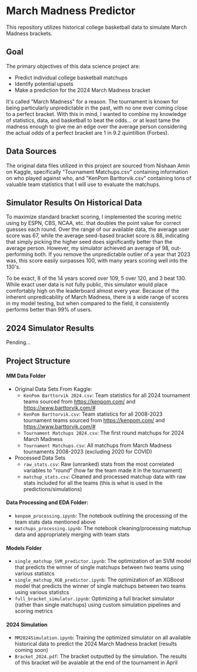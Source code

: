 # March Madness Predictor

This repository utilizes historical college basketball data to simulate March Madness brackets.

## Goal
The primary objectives of this data science project are:
- Predict individual college basketball matchups
- Identify potential upsets
- Make a prediction for the 2024 March Madness bracket

It's called "March Madness" for a reason. The tournament is known for being particularly unpredictable in the past, with no one ever coming close to a perfect bracket. With this in mind, I wanted to combine my knowledge of statistics, data, and basketball to beat the odds... or at least tame the madness enough to give me an edge over the average person considering the actual odds of a perfect bracket are 1 in 9.2 quintillion (Forbes).

## Data Sources
The original data files utilized in this project are sourced from Nishaan Amin on Kaggle, specifically "Tournament Matchups.csv" containing information on who played against who, and "KenPom Barttorvik.csv" containing tons of valuable team statistics that I will use to evaluate the matchups. 

## Simulator Results On Historical Data
To maximize standard bracket scoring, I implemented the scoring metric using by ESPN, CBS, NCAA, etc. that doubles the point value for correct guesses each round. 
Over the range of our available data, the average user score was 67, while the average seed-based bracket score is 88, indicating that simply picking the higher seed does significantly better than the average person. However, my simulator achieved an average of 98, out-performing both. If you remove the unpredictable outlier of a year that 2023 was, this score easily surpasses 100, with many years scoring well into the 130's.

To be exact, 8 of the 14 years scored over 109, 5 over 120, and 3 beat 130. While exact user data is not fully public, this simulator would place comfortably high on the leaderboard almost every year. Because of the inherent unpredicability of March Madness, there is a wide range of scores in my model testing, but when compared to the field, it consistently performs better than 99% of users. 

## 2024 Simulator Results
Pending...

## Project Structure
#### MM Data Folder
  - Original Data Sets From Kaggle: 
    - `KenPom Barttorvik 2024.csv`: Team statistics for all 2024 tournament teams sourced from https://kenpom.com/ and https://www.barttorvik.com/#
    - `KenPom Barttorvik.csv`: Team statistics for all 2008-2023 tournament teams sourced from https://kenpom.com/ and https://www.barttorvik.com/#
    - `Tournament Matchups 2024.csv`: The first round matchups for 2024 March Madness
    - `Tournament Matchups.csv`: All matchups from March Madness tournaments 2008-2023 (excluding 2020 for COVID)
  - Processed Data Sets
    - `raw_stats.csv`: Raw (unranked) stats from the most correlated variables to "round" (how far the team made it in the tournament)
    - `matchup_stats.csv`: Cleaned and processed matchup data with raw stats included for all the teams (this is what is used in the predictions/simulations)

#### Data Processing and EDA Folder:
  - `kenpom_processing.ipynb`: The notebook outlining the processing of the team stats data mentioned above
  - `matchups_processing.ipynb`: The notebook cleaning/processing matchup data and appropriately merging with team stats

#### Models Folder
  - `single_matchup_SVM_predictor.ipynb`: The optimization of an SVM model that predicts the winner of single matchups between two teams using various statistcs
  - `single_matchup_XGB_predictor.ipynb`: The optimization of an XGBoost model that predicts the winner of single matchups between two teams using various statistcs
  - `full_bracket_simulator.ipynb`: Optimizing a full bracket simulator (rather than single matchups) using custom simulation pipelines and scoring metrics

#### 2024 Simulation
  - `MM2024Simulation.ipynb`: Training the optimized simulator on all available historical data to predict the 2024 March Madness bracket (results coming soon)
  - `Bracket_2024.pdf`: The bracket outputted by the simulation. The results of this bracket will be avaiable at the end of the tournament in April


